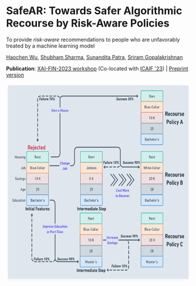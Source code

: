 <!-- MARKDOWN LINKS & IMAGES -->
<!-- https://www.markdownguide.org/basic-syntax/#reference-style-links -->


<!-- ABOUT THE PROJECT -->
# SafeAR: Towards Safer Algorithmic Recourse by Risk-Aware Policies

To provide *risk-aware* recommendations to people who are unfavorably treated by a machine learning model

[Haochen Wu](https://haochenw.info), [Shubham Sharma](https://www.linkedin.com/in/shubham-sharma-8271b312a),  [Sunandita Patra](https://www.linkedin.com/in/sunandita-patra-84b16b35/), [Sriram Gopalakrishnan](https://www.linkedin.com/in/sriram-gopalakrishnan-7a07b727/)

**Publication**: [XAI-FIN-2023 workshop](https://sites.google.com/view/2023-workshop-explainable-ai/accepted-papers?authuser=0) (Co-located with [ICAIF '23](https://ai-finance.org/))  |
[Preprint version](https://arxiv.org/abs/2308.12367)

<center><img src="SafeAR.png" height="540" width="636"  alt="Recourse Policies"></center>

